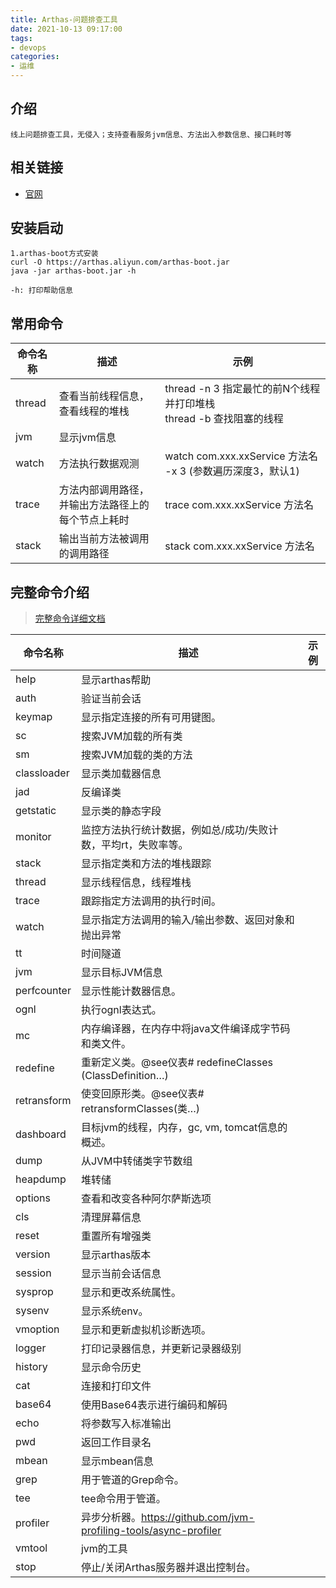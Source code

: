 ```yaml
---
title: Arthas-问题排查工具
date: 2021-10-13 09:17:00
tags:
- devops
categories:
- 运维
---
```


## 介绍
```textmate
线上问题排查工具，无侵入；支持查看服务jvm信息、方法出入参数信息、接口耗时等
```

## 相关链接
- [官网](https://arthas.aliyun.com/doc/quick-start.html)

## 安装启动
```textmate
1.arthas-boot方式安装
curl -O https://arthas.aliyun.com/arthas-boot.jar
java -jar arthas-boot.jar -h

-h: 打印帮助信息
```

## 常用命令
|命令名称|描述|示例|
|---|---|---|
|thread|查看当前线程信息，查看线程的堆栈|thread -n 3 指定最忙的前N个线程并打印堆栈<br/>thread -b 查找阻塞的线程|
|jvm|显示jvm信息||
|watch|方法执行数据观测|watch com.xxx.xxService 方法名 -x 3 (参数遍历深度3，默认1)|
|trace|方法内部调用路径，并输出方法路径上的每个节点上耗时|trace com.xxx.xxService 方法名|
|stack|输出当前方法被调用的调用路径|stack com.xxx.xxService 方法名|

## 完整命令介绍
> [完整命令详细文档](https://arthas.aliyun.com/doc/commands.html)

|命令名称|描述|示例|
|---|---|---|
|help|显示arthas帮助| |
|auth|验证当前会话| |
|keymap|显示指定连接的所有可用键图。| |
|sc|搜索JVM加载的所有类| |
|sm|搜索JVM加载的类的方法| |
|classloader|显示类加载器信息| |
|jad|反编译类| |
|getstatic|显示类的静态字段| |
|monitor|监控方法执行统计数据，例如总/成功/失败计数，平均rt，失败率等。 |  |
|stack|显示指定类和方法的堆栈跟踪| |
|thread|显示线程信息，线程堆栈| |
|trace|跟踪指定方法调用的执行时间。| |
|watch|显示指定方法调用的输入/输出参数、返回对象和抛出异常 | |
|tt|时间隧道| |
|jvm|显示目标JVM信息| |
|perfcounter|显示性能计数器信息。| |
|ognl|执行ognl表达式。| |
|mc|内存编译器，在内存中将java文件编译成字节码和类文件。| |
|redefine|重新定义类。@see仪表# redefineClasses (ClassDefinition…) | |
|retransform|使变回原形类。@see仪表# retransformClasses(类…) | |
|dashboard|目标jvm的线程，内存，gc, vm, tomcat信息的概述。 | |
|dump|从JVM中转储类字节数组| |
|heapdump|堆转储| |
|options|查看和改变各种阿尔萨斯选项| |
|cls|清理屏幕信息| |
|reset|重置所有增强类| |
|version|显示arthas版本| |
|session|显示当前会话信息| |
|sysprop|显示和更改系统属性。| |
|sysenv|显示系统env。| |
|vmoption|显示和更新虚拟机诊断选项。| |
|logger|打印记录器信息，并更新记录器级别| |
|history|显示命令历史| |
|cat|连接和打印文件| |
|base64|使用Base64表示进行编码和解码| |
|echo|将参数写入标准输出| |
|pwd|返回工作目录名| |
|mbean|显示mbean信息| |
|grep|用于管道的Grep命令。| |
|tee|tee命令用于管道。| |
|profiler|异步分析器。https://github.com/jvm-profiling-tools/async-profiler| |
|vmtool|jvm的工具| |
|stop|停止/关闭Arthas服务器并退出控制台。| |
